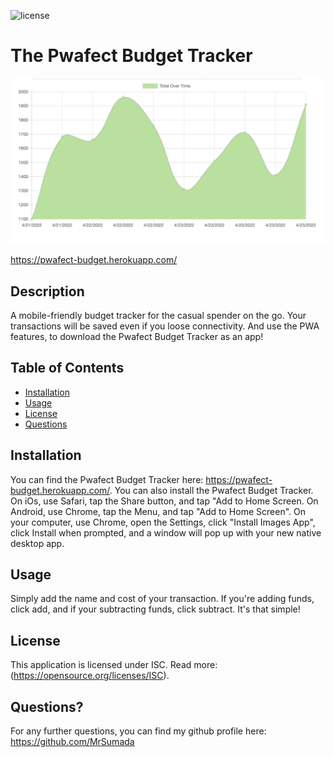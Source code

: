 ![license](https://img.shields.io/badge/license-ISC-green)

# The Pwafect Budget Tracker

![screenshot](./assets/images/pwafect-logo.jpg)

https://pwafect-budget.herokuapp.com/

## Description

A mobile-friendly budget tracker for the casual spender on the go.  Your transactions will be saved even if you loose connectivity.  And use the PWA features, to download the Pwafect Budget Tracker as an app!


## Table of Contents

- [Installation](#installation)
- [Usage](#usage)
- [License](#license)
- [Questions](#questions)


## Installation

You can find the Pwafect Budget Tracker here: https://pwafect-budget.herokuapp.com/. You can also install the Pwafect Budget Tracker. On iOs, use Safari, tap the Share button, and tap "Add to Home Screen. On Android, use Chrome, tap the Menu, and tap "Add to Home Screen". On your computer, use Chrome, open the Settings, click "Install Images App", click Install when prompted, and a window will pop up with your new native desktop app.

## Usage

Simply add the name and cost of your transaction.  If you're adding funds, click add, and if your subtracting funds, click subtract. It's that simple!

## License

This application is licensed under ISC. Read more: (https://opensource.org/licenses/ISC).

## Questions?

For any further questions, you can find my github profile here: https://github.com/MrSumada
